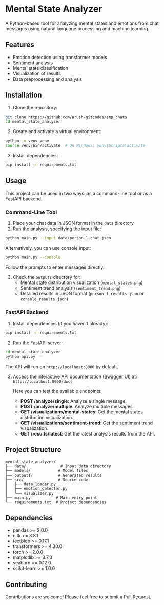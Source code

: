 # Mental State Analyzer

A Python-based tool for analyzing mental states and emotions from chat messages using natural language processing and machine learning.

## Features

- Emotion detection using transformer models
- Sentiment analysis
- Mental state classification
- Visualization of results
- Data preprocessing and analysis

## Installation

1. Clone the repository:
```bash
git clone https://github.com/arush-gitcodes/emp_chats
cd mental_state_analyzer
```

2. Create and activate a virtual environment:
```bash
python -m venv venv
source venv/bin/activate  # On Windows: venv\Scripts\activate
```

3. Install dependencies:
```bash
pip install -r requirements.txt
```

## Usage

This project can be used in two ways: as a command-line tool or as a FastAPI backend.

### Command-Line Tool

1. Place your chat data in JSON format in the `data` directory
2. Run the analysis, specifying the input file:
```bash
python main.py --input data/person_1_chat.json
```

   Alternatively, you can use console input:
```bash
python main.py --console
```
   Follow the prompts to enter messages directly.

3. Check the `outputs` directory for:
   - Mental state distribution visualization (`mental_states.png`)
   - Sentiment trend analysis (`sentiment_trend.png`)
   - Detailed results in JSON format (`person_1_results.json` or `console_results.json`)

### FastAPI Backend

1. Install dependencies (if you haven't already):
```bash
pip install -r requirements.txt
```

2. Run the FastAPI server:
```bash
cd mental_state_analyzer
python api.py
```
   The API will run on `http://localhost:8000` by default.

3. Access the interactive API documentation (Swagger UI) at:
   `http://localhost:8000/docs`

   Here you can test the available endpoints:
   - **POST /analyze/single**: Analyze a single message.
   - **POST /analyze/multiple**: Analyze multiple messages.
   - **GET /visualizations/mental-states**: Get the mental states distribution visualization.
   - **GET /visualizations/sentiment-trend**: Get the sentiment trend visualization.
   - **GET /results/latest**: Get the latest analysis results from the API.

## Project Structure

```
mental_state_analyzer/
├── data/               # Input data directory
├── models/            # Model files
├── outputs/           # Generated results
├── src/               # Source code
│   ├── data_loader.py
│   ├── emotion_detector.py
│   └── visualizer.py
├── main.py           # Main entry point
└── requirements.txt  # Project dependencies
```

## Dependencies

- pandas >= 2.0.0
- nltk >= 3.8.1
- textblob >= 0.17.1
- transformers >= 4.30.0
- torch >= 2.0.0
- matplotlib >= 3.7.0
- seaborn >= 0.12.0
- scikit-learn >= 1.0.0


## Contributing

Contributions are welcome! Please feel free to submit a Pull Request. 